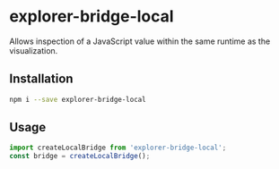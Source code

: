 # explorer-bridge-local

Allows inspection of a JavaScript value within the same runtime as the visualization.

## Installation

```bash
npm i --save explorer-bridge-local
```

## Usage

```js
import createLocalBridge from 'explorer-bridge-local';
const bridge = createLocalBridge();
```
